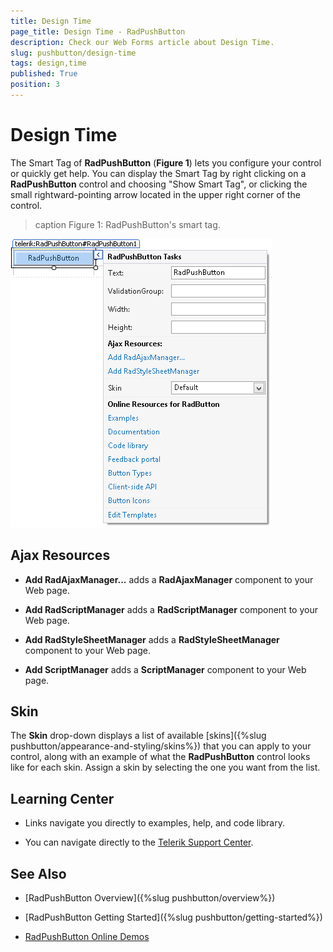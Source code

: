 ```yaml
---
title: Design Time
page_title: Design Time - RadPushButton
description: Check our Web Forms article about Design Time.
slug: pushbutton/design-time
tags: design,time
published: True
position: 3
---
```


# Design Time

The Smart Tag of **RadPushButton** (**Figure 1**) lets you configure your control or quickly get help. You can display the Smart Tag by right clicking on a **RadPushButton** control and choosing "Show Smart Tag", or clicking the small rightward-pointing arrow located in the upper right corner of the control.

>caption Figure 1: RadPushButton's smart tag.

![button-smart-tag](images/button-smart-tag.png)

## Ajax Resources

* **Add RadAjaxManager...** adds a **RadAjaxManager** component to your Web page.

* **Add RadScriptManager** adds a **RadScriptManager** component to your Web page.

* **Add RadStyleSheetManager** adds a **RadStyleSheetManager** component to your Web page.

* **Add ScriptManager** adds a **ScriptManager** component to your Web page.

## Skin

The **Skin** drop-down displays a list of available [skins]({%slug pushbutton/appearance-and-styling/skins%}) that you can apply to your control, along with an example of what the **RadPushButton** control looks like for each skin. Assign a skin by selecting the one you want from the list.

## Learning Center

* Links navigate you directly to examples, help, and code library.

* You can navigate directly to the [Telerik Support Center](https://www.telerik.com/support/home.aspx).

## See Also

 * [RadPushButton Overview]({%slug pushbutton/overview%})
 
 * [RadPushButton Getting Started]({%slug pushbutton/getting-started%})
 
 * [RadPushButton Online Demos](https://demos.telerik.com/aspnet-ajax/pushbutton/examples/overview/defaultcs.aspx)

